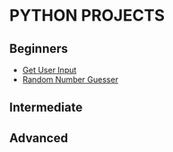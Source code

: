 # PYTHON PROJECTS

## Beginners

- [Get User Input](./beginners/get-user-input.py)
- [Random Number Guesser](./beginners/random-number-guesser.py)

## Intermediate

## Advanced
